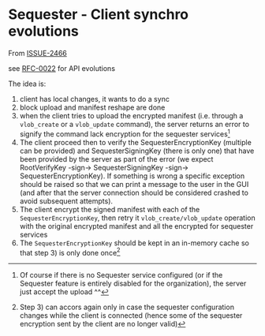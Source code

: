 <!-- Parsec Cloud (https://parsec.cloud) Copyright (c) BUSL-1.1 2016-present Scille SAS -->

# Sequester - Client synchro evolutions

From [ISSUE-2466](https://github.com/Scille/parsec-cloud/issues/2466)

see [RFC-0022](0022-sequester-protocol-data-api-evolutions.md) for API evolutions

The idea is:

1) client has local changes, it wants to do a sync
2) block upload and manifest reshape are done
3) when the client tries to upload the encrypted manifest (i.e. through a `vlob_create` or a `vlob_update` command), the server returns an error to signify the command lack encryption for the sequester services[^1]
4) The client proceed then to verify the SequesterEncryptionKey (multiple can be provided) and SequesterSigningKey (there is only one) that have been provided by the server as part of the error (we expect RootVerifyKey -sign-> SequesterSigningKey  -sign-> SequesterEncryptionKey). If something is wrong a specific exception should be raised so that we can print a message to the user in the GUI (and after that the server connection should be considered crashed to avoid subsequent attempts).
5) The client encrypt the signed manifest with each of the `SequesterEncryptionKey`, then retry it `vlob_create/vlob_update` operation with the original encrypted manifest and all the encrypted for sequester services
6) The `SequesterEncryptionKey` should be kept in an in-memory cache so that step 3) is only done once[^2]

[^1]: Of course if there is no Sequester service configured (or if the Sequester feature is entirely disabled for the organization), the server just accept the upload ^^
[^2]: Step 3) can accors again only in case the sequester configuration changes while the client is connected (hence some of the sequester encryption sent by the client are no longer valid)
